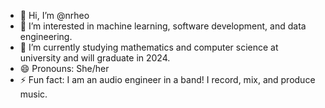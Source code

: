 - 👋 Hi, I’m @nrheo
- 👀 I’m interested in machine learning, software development, and data engineering.
- 🌱 I’m currently studying mathematics and computer science at university and will graduate in 2024.
- 😄 Pronouns: She/her
- ⚡ Fun fact: I am an audio engineer in a band! I record, mix, and produce music.

<!---
nrheo/nrheo is a ✨ special ✨ repository because its `README.md` (this file) appears on your GitHub profile.
You can click the Preview link to take a look at your changes.
--->
